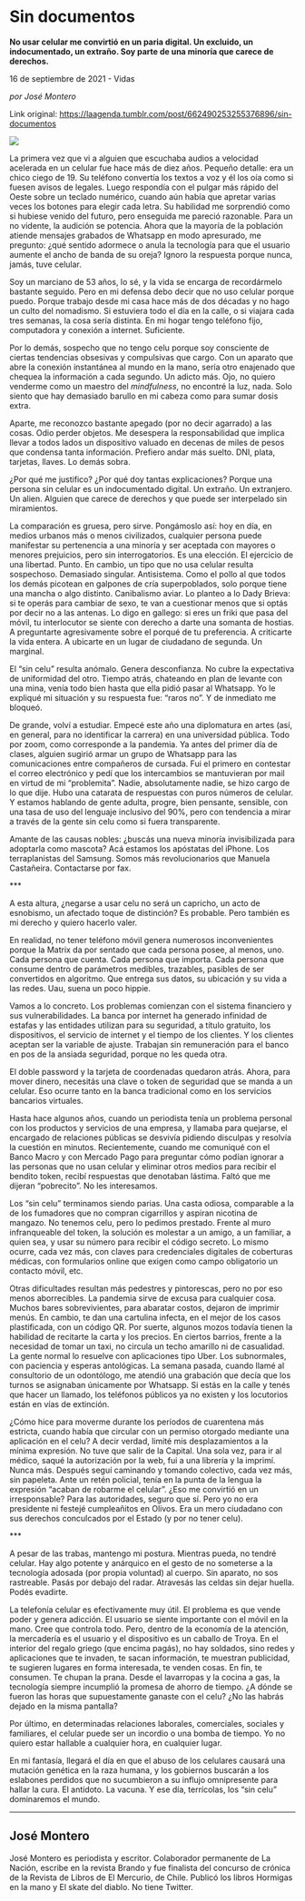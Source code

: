 # Sin documentos

**No usar celular me convirtió en un paria digital. Un excluido, un indocumentado, un extraño. Soy parte de una minoría que carece de derechos.**

16 de septiembre de 2021 - Vidas

_por José Montero_

Link original: https://laagenda.tumblr.com/post/662490253255376896/sin-documentos

![](https://64.media.tumblr.com/7093d2adc147285eab16a5a51e038c46/918c03ffd6d932c2-de/s500x750/b50d50bbb921f9c3f2cb4c5e0e315ddfce61f38c.jpg)

La primera vez que vi a alguien que escuchaba audios a velocidad acelerada en un celular fue hace más de diez años. Pequeño detalle: era un chico ciego de 19. Su teléfono convertía los textos a voz y él los oía como si fuesen avisos de legales. Luego respondía con el pulgar más rápido del Oeste sobre un teclado numérico, cuando aún había que apretar varias veces los botones para elegir cada letra. Su habilidad me sorprendió como si hubiese venido del futuro, pero enseguida me pareció razonable. Para un no vidente, la audición se potencia. Ahora que la mayoría de la población atiende mensajes grabados de Whatsapp en modo apresurado, me pregunto: ¿qué sentido adormece o anula la tecnología para que el usuario aumente el ancho de banda de su oreja? Ignoro la respuesta porque nunca, jamás, tuve celular.

 Soy un marciano de 53 años, lo sé, y la vida se encarga de recordármelo bastante seguido. Pero en mi defensa debo decir que no uso celular porque puedo. Porque trabajo desde mi casa hace más de dos décadas y no hago un culto del nomadismo. Si estuviera todo el día en la calle, o si viajara cada tres semanas, la cosa sería distinta. En mi hogar tengo teléfono fijo, computadora y conexión a internet. Suficiente.

 Por lo demás, sospecho que no tengo celu porque soy consciente de ciertas tendencias obsesivas y compulsivas que cargo. Con un aparato que abre la conexión instantánea al mundo en la mano, sería otro enajenado que chequea la información a cada segundo. Un adicto más. Ojo, no quiero venderme como un maestro del *mindfulness*, no encontré la luz, nada. Solo siento que hay demasiado barullo en mi cabeza como para sumar dosis extra.

 Aparte, me reconozco bastante apegado (por no decir agarrado) a las cosas. Odio perder objetos. Me desespera la responsabilidad que implica llevar a todos lados un dispositivo valuado en decenas de miles de pesos que condensa tanta información. Prefiero andar más suelto. DNI, plata, tarjetas, llaves. Lo demás sobra.

 ¿Por qué me justifico? ¿Por qué doy tantas explicaciones? Porque una persona sin celular es un indocumentado digital. Un extraño. Un extranjero. Un alien. Alguien que carece de derechos y que puede ser interpelado sin miramientos.

 La comparación es gruesa, pero sirve. Pongámoslo así: hoy en día, en medios urbanos más o menos civilizados, cualquier persona puede manifestar su pertenencia a una minoría y ser aceptada con mayores o menores prejuicios, pero sin interrogatorios. Es una elección. El ejercicio de una libertad. Punto. En cambio, un tipo que no usa celular resulta sospechoso. Demasiado singular. Antisistema. Como el pollo al que todos los demás picotean en galpones de cría superpoblados, solo porque tiene una mancha o algo distinto. Canibalismo aviar. Lo planteo a lo Dady Brieva: si te operás para cambiar de sexo, te van a cuestionar menos que si optás por decir no a las antenas. Lo digo en gallego: si eres un friki que pasa del móvil, tu interlocutor se siente con derecho a darte una somanta de hostias. A preguntarte agresivamente sobre el porqué de tu preferencia. A criticarte la vida entera. A ubicarte en un lugar de ciudadano de segunda. Un marginal.

 El “sin celu” resulta anómalo. Genera desconfianza. No cubre la expectativa de uniformidad del otro. Tiempo atrás, chateando en plan de levante con una mina, venía todo bien hasta que ella pidió pasar al Whatsapp. Yo le expliqué mi situación y su respuesta fue: “raros no”. Y de inmediato me bloqueó.

 De grande, volví a estudiar. Empecé este año una diplomatura en artes (así, en general, para no identificar la carrera) en una universidad pública. Todo por zoom, como corresponde a la pandemia. Ya antes del primer día de clases, alguien sugirió armar un grupo de Whatsapp para las comunicaciones entre compañeros de cursada. Fui el primero en contestar el correo electrónico y pedí que los intercambios se mantuvieran por mail en virtud de mi “problemita”. Nadie, absolutamente nadie, se hizo cargo de lo que dije. Hubo una catarata de respuestas con puros números de celular. Y estamos hablando de gente adulta, progre, bien pensante, sensible, con una tasa de uso del lenguaje inclusivo del 90%, pero con tendencia a mirar a través de la gente sin celu como si fuera transparente.

Amante de las causas nobles: ¿buscás una nueva minoría invisibilizada para adoptarla como mascota? Acá estamos los apóstatas del iPhone. Los terraplanistas del Samsung. Somos más revolucionarios que Manuela Castañeira. Contactarse por fax.

\*\*\*

A esta altura, ¿negarse a usar celu no será un capricho, un acto de esnobismo, un afectado toque de distinción? Es probable. Pero también es mi derecho y quiero hacerlo valer.

En realidad, no tener teléfono móvil genera numerosos inconvenientes porque la Matrix da por sentado que cada persona posee, al menos, uno. Cada persona que cuenta. Cada persona que importa. Cada persona que consume dentro de parámetros medibles, trazables, pasibles de ser convertidos en algoritmo. Que entrega sus datos, su ubicación y su vida a las redes. Uau, suena un poco hippie.

 Vamos a lo concreto. Los problemas comienzan con el sistema financiero y sus vulnerabilidades. La banca por internet ha generado infinidad de estafas y las entidades utilizan para su seguridad, a título gratuito, los dispositivos, el servicio de internet y el tiempo de los clientes. Y los clientes aceptan ser la variable de ajuste. Trabajan sin remuneración para el banco en pos de la ansiada seguridad, porque no les queda otra.

 El doble password y la tarjeta de coordenadas quedaron atrás. Ahora, para mover dinero, necesitás una clave o token de seguridad que se manda a un celular. Eso ocurre tanto en la banca tradicional como en los servicios bancarios virtuales.

 Hasta hace algunos años, cuando un periodista tenía un problema personal con los productos y servicios de una empresa, y llamaba para quejarse, el encargado de relaciones públicas se desvivía pidiendo disculpas y resolvía la cuestión en minutos. Recientemente, cuando me comuniqué con el Banco Macro y con Mercado Pago para preguntar cómo podían ignorar a las personas que no usan celular y eliminar otros medios para recibir el bendito token, recibí respuestas que denotaban lástima. Faltó que me dijeran “pobrecito”. No les interesamos.

 Los “sin celu” terminamos siendo parias. Una casta odiosa, comparable a la de los fumadores que no compran cigarrillos y aspiran nicotina de mangazo. No tenemos celu, pero lo pedimos prestado. Frente al muro infranqueable del token, la solución es molestar a un amigo, a un familiar, a quien sea, y usar su número para recibir el código secreto. Lo mismo ocurre, cada vez más, con claves para credenciales digitales de coberturas médicas, con formularios online que exigen como campo obligatorio un contacto móvil, etc.

 Otras dificultades resultan más pedestres y pintorescas, pero no por eso menos aborrecibles. La pandemia sirve de excusa para cualquier cosa. Muchos bares sobrevivientes, para abaratar costos, dejaron de imprimir menús. En cambio, te dan una cartulina infecta, en el mejor de los casos plastificada, con un código QR. Por suerte, algunos mozos todavía tienen la habilidad de recitarte la carta y los precios. En ciertos barrios, frente a la necesidad de tomar un taxi, no circula un techo amarillo ni de casualidad. La gente normal lo resuelve con aplicaciones tipo Uber. Los subnormales, con paciencia y esperas antológicas. La semana pasada, cuando llamé al consultorio de un odontólogo, me atendió una grabación que decía que los turnos se asignaban únicamente por Whatsapp. Si estás en la calle y tenés que hacer un llamado, los teléfonos públicos ya no existen y los locutorios están en vías de extinción.

 ¿Cómo hice para moverme durante los períodos de cuarentena más estricta, cuando había que circular con un permiso otorgado mediante una aplicación en el celu? A decir verdad, limité mis desplazamientos a la mínima expresión. No tuve que salir de la Capital. Una sola vez, para ir al médico, saqué la autorización por la web, fui a una librería y la imprimí. Nunca más. Después seguí caminando y tomando colectivo, cada vez más, sin papeleta. Ante un retén policial, tenía en la punta de la lengua la expresión “acaban de robarme el celular”. ¿Eso me convirtió en un irresponsable? Para las autoridades, seguro que sí. Pero yo no era presidente ni festejé cumpleañitos en Olivos. Era un mero ciudadano con sus derechos conculcados por el Estado (y por no tener celu).

 \*\*\*

 A pesar de las trabas, mantengo mi postura. Mientras pueda, no tendré celular. Hay algo potente y anárquico en el gesto de no someterse a la tecnología adosada (por propia voluntad) al cuerpo. Sin aparato, no sos rastreable. Pasás por debajo del radar. Atravesás las celdas sin dejar huella. Podés evadirte.

 La telefonía celular es efectivamente muy útil. El problema es que vende poder y genera adicción. El usuario se siente importante con el móvil en la mano. Cree que controla todo. Pero, dentro de la economía de la atención, la mercadería es el usuario y el dispositivo es un caballo de Troya. En el interior del regalo griego (que encima pagás), no hay soldados, sino redes y aplicaciones que te invaden, te sacan información, te muestran publicidad, te sugieren lugares en forma interesada, te venden cosas. En fin, te consumen. Te chupan la prana. Desde el lavarropas y la cocina a gas, la tecnología siempre incumplió la promesa de ahorro de tiempo. ¿A dónde se fueron las horas que supuestamente ganaste con el celu? ¿No las habrás dejado en la misma pantalla?

 Por último, en determinadas relaciones laborales, comerciales, sociales y familiares, el celular puede ser un incordio o una bomba de tiempo. Yo no quiero estar hallable a cualquier hora, en cualquier lugar.

 En mi fantasía, llegará el día en que el abuso de los celulares causará una mutación genética en la raza humana, y los gobiernos buscarán a los eslabones perdidos que no sucumbieron a su influjo omnipresente para hallar la cura. El antídoto. La vacuna. Y ese día, terrícolas, los “sin celu” dominaremos el mundo.



---

 José Montero
-------------

 José Montero es periodista y escritor. Colaborador permanente de La Nación, escribe en la revista Brando y fue finalista del concurso de crónica de la Revista de Libros de El Mercurio, de Chile. Publicó los libros Hormigas en la mano y El skate del diablo. No tiene Twitter.

